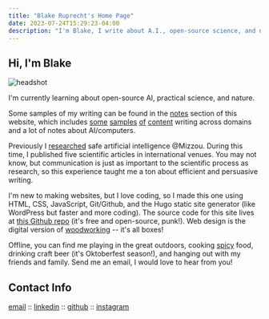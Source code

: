```yaml
---
title: "Blake Ruprecht's Home Page"
date: 2023-07-24T15:29:23-04:00
description: "I'm Blake, I write about A.I., open-source science, and nature."
---
```


## Hi, I'm Blake

![headshot](/headshot.jpg)

I'm currently learning about open-source AI, practical science, and nature.

Some samples of my writing can be found in the [notes](/notes) section of this website, which includes [some](/notes/build-your-own-computer) [samples](/notes/insect-farming) [of](/notes/python) [content](/notes/growth-mindset) writing across domains and a lot of notes about AI/computers.

Previously I [researched](/research) safe artificial intelligence @Mizzou. During this time, I published five scientific articles in international venues. You may not know, but communication is just as important to the scientific process as research, so this experience taught me a ton about efficient and persuasive writing.

I'm new to making websites, but I love coding, so I made this one using HTML, CSS, JavaScript, Git/Github, and the Hugo static site generator (like WordPress but faster and more coding). The source code for this site lives at [this Github repo](https://github.com/blakeruprecht/blakeruprecht.github.io) (it's free and open-source, punk!). Web design is the digital version of [woodworking](/woodwork) -- it's all boxes!

Offline, you can find me playing in the great outdoors, cooking [spicy](/notes/dcbs) food, drinking craft beer (it's Oktoberfest season!), and hanging out with my friends and family. Send me an email, I would love to hear from you!


## Contact Info
[email](mailto:blakecruprecht@gmail.com) :: [linkedin](https://linkedin.com/in/blakeruprecht) :: [github](https://github.com/blakeruprecht) :: [instagram](https://instagram.com/blakeruprecht)